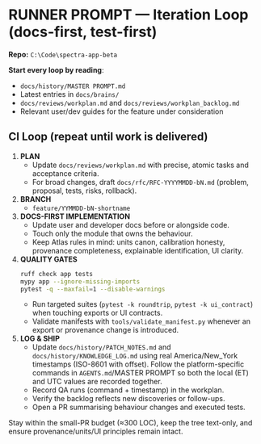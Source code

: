 # RUNNER PROMPT — Iteration Loop (docs-first, test-first)

**Repo:** `C:\Code\spectra-app-beta`

**Start every loop by reading**:
- `docs/history/MASTER PROMPT.md`
- Latest entries in `docs/brains/`
- `docs/reviews/workplan.md` and `docs/reviews/workplan_backlog.md`
- Relevant user/dev guides for the feature under consideration

## CI Loop (repeat until work is delivered)
1. **PLAN**
   - Update `docs/reviews/workplan.md` with precise, atomic tasks and acceptance
     criteria.
   - For broad changes, draft `docs/rfc/RFC-YYYYMMDD-bN.md` (problem, proposal,
     tests, risks, rollback).
2. **BRANCH**
   - `feature/YYMMDD-bN-shortname`
3. **DOCS-FIRST IMPLEMENTATION**
   - Update user and developer docs before or alongside code.
   - Touch only the module that owns the behaviour.
   - Keep Atlas rules in mind: units canon, calibration honesty, provenance
     completeness, explainable identification, UI clarity.
4. **QUALITY GATES**
   ```bash
   ruff check app tests
   mypy app --ignore-missing-imports
   pytest -q --maxfail=1 --disable-warnings
   ```
   - Run targeted suites (`pytest -k roundtrip`, `pytest -k ui_contract`) when
     touching exports or UI contracts.
   - Validate manifests with `tools/validate_manifest.py` whenever an export or
     provenance change is introduced.
5. **LOG & SHIP**
   - Update `docs/history/PATCH_NOTES.md` and `docs/history/KNOWLEDGE_LOG.md`
     using real America/New_York timestamps (ISO-8601 with offset). Follow the
     platform-specific commands in `AGENTS.md`/MASTER PROMPT so both the local
     (ET) and UTC values are recorded together.
   - Record QA runs (command + timestamp) in the workplan.
   - Verify the backlog reflects new discoveries or follow-ups.
   - Open a PR summarising behaviour changes and executed tests.

Stay within the small-PR budget (≈300 LOC), keep the tree text-only, and ensure
provenance/units/UI principles remain intact.

